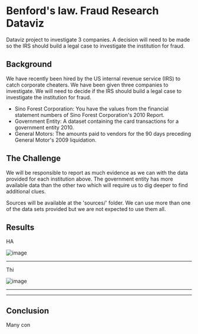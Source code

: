 # Benford's law. Fraud Research Dataviz
Dataviz project to investigate 3 companies. A decision will need to be made so the IRS should build a legal case to investigate the institution for fraud.

## Background

We have recently been hired by the US internal revenue service (IRS) to catch corporate cheaters. We have been given three companies to investigate. We will need to decide if the IRS should build a legal case to investigate the institution for fraud.
    <ul>
        <li>Sino Forest Corporation: You have the values from the financial statement numbers of Sino Forest Corporation's 2010 Report.</li>
        <li>Government Entity: A dataset containing the card transactions for a government entity 2010.</li>
        <li>General Motors: The amounts paid to vendors for the 90 days preceding General Motor's 2009 liquidation.</li>
    </ul>  
    
    
## The Challenge

We will be responsible to report as much evidence as we can with the data provided for each institution above. The government entity has more available data than the other two which will require us to dig deeper to find additional clues. <br>

Sources will be available at the 'sources/' folder. We can use more than one of the data sets provided but we are not expected to use them all.

## Results

HA

![image](https://raw.gi)

<hr>

Thi

![image](htt)

<hr>

<hr>

## Conclusion

Many con